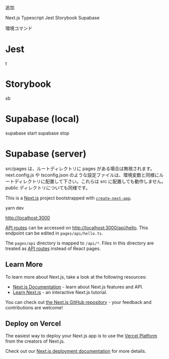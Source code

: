 追加

Next.js
Typescript
Jest
Storybook
Supabase

環境コマンド

# Jest

t

# Storybook

sb

# Supabase (local)

supabase start
supabase stop

# Supabase (server)

src/pages は、ルートディレクトリに pages がある場合は無視されます。
next.config.js や tsconfig.json のような設定ファイルは、環境変数と同様にルートディレクトリに配置して下さい。これらは src に配置しても動作しません。public ディレクトリについても同様です。

This is a [Next.js](https://nextjs.org/) project bootstrapped with [`create-next-app`](https://github.com/vercel/next.js/tree/canary/packages/create-next-app).

yarn dev

[http://localhost:3000](http://localhost:3000)

[API routes](https://nextjs.org/docs/api-routes/introduction) can be accessed on [http://localhost:3000/api/hello](http://localhost:3000/api/hello). This endpoint can be edited in `pages/api/hello.ts`.

The `pages/api` directory is mapped to `/api/*`. Files in this directory are treated as [API routes](https://nextjs.org/docs/api-routes/introduction) instead of React pages.

## Learn More

To learn more about Next.js, take a look at the following resources:

- [Next.js Documentation](https://nextjs.org/docs) - learn about Next.js features and API.
- [Learn Next.js](https://nextjs.org/learn) - an interactive Next.js tutorial.

You can check out [the Next.js GitHub repository](https://github.com/vercel/next.js/) - your feedback and contributions are welcome!

## Deploy on Vercel

The easiest way to deploy your Next.js app is to use the [Vercel Platform](https://vercel.com/new?utm_medium=default-template&filter=next.js&utm_source=create-next-app&utm_campaign=create-next-app-readme) from the creators of Next.js.

Check out our [Next.js deployment documentation](https://nextjs.org/docs/deployment) for more details.
